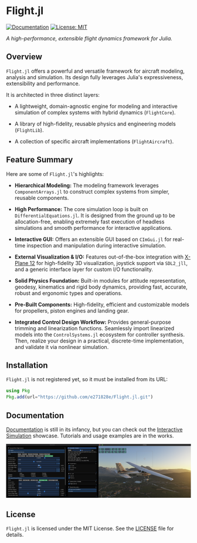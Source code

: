 # Flight.jl

[![Documentation](https://img.shields.io/badge/docs-dev-blue.svg)](https://e271828e.github.io/Flight.jl/dev/)
[![License: MIT](https://img.shields.io/badge/License-MIT-yellow.svg)](https://opensource.org/licenses/MIT)

*A high-performance, extensible flight dynamics framework for Julia.*

## Overview

`Flight.jl` offers a powerful and versatile framework for aircraft modeling, analysis and
simulation. Its design fully leverages Julia's expressiveness, extensibility and performance.

It is architected in three distinct layers:

- A lightweight, domain-agnostic engine for modeling and interactive simulation of
  complex systems with hybrid dynamics (`FlightCore`).

- A library of high-fidelity, reusable physics and engineering models (`FlightLib`).

- A collection of specific aircraft implementations (`FlightAircraft`).

## Feature Summary

Here are some of `Flight.jl`'s highlights:

*   **Hierarchical Modeling:** The modeling framework leverages `ComponentArrays.jl` to construct
    complex systems from simpler, reusable components.

*   **High Performance:** The core simulation loop is built on `DifferentialEquations.jl`. It is
    designed from the ground up to be allocation-free, enabling extremely fast execution of headless
    simulations and smooth performance for interactive applications.

*   **Interactive GUI:** Offers an extensible GUI based on `CImGui.jl` for real-time inspection and
    manipulation during interactive simulation.

*   **External Visualization & I/O:** Features out-of-the-box integration with [X-Plane
    12](https://www.x-plane.com/desktop/try-it/) for high-fidelity 3D visualization,
    joystick support via `SDL2_jll`, and a generic interface layer for custom I/O functionality.

*   **Solid Physics Foundation:** Built-in modules for attitude representation, geodesy, kinematics
    and rigid body dynamics, providing fast, accurate, robust and ergonomic types and operations.

*   **Pre-Built Components:** High-fidelity, efficient and customizable models for propellers,
    piston engines and landing gear.

*   **Integrated Control Design Workflow:** Provides general-purpose trimming and linearization
    functions. Seamlessly import linearized models into the `ControlSystems.jl` ecosystem for
    controller synthesis. Then, realize your design in a practical, discrete-time implementation, and
    validate it via nonlinear simulation.


## Installation
`Flight.jl` is not registered yet, so it must be installed from its URL:

```julia
using Pkg
Pkg.add(url="https://github.com/e271828e/Flight.jl.git")
```

## Documentation

[Documentation](https://e271828e.github.io/Flight.jl/dev/) is still in its infancy, but you can
check out the [Interactive Simulation](https://e271828e.github.io/Flight.jl/dev/showcase/ex01/ex01/)
showcase. Tutorials and usage examples are in the works.

![Flight.jl GUI with X-Plane 12 Visualization](docs/src/showcase/ex01/github.png?raw=true)




## License

`Flight.jl` is licensed under the MIT License. See the [LICENSE](LICENSE) file for details.
